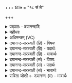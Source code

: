 +++
title = "१८ सं ते"

+++
<details><summary>पदपाठः - दयानन्दादि</summary>

सम्। ते। मनः॑। मन॑सा। सम्। प्रा॒णः। प्रा॒णेन॑। ग॒च्छ॒ता॒म्। रे॒ट्। अ॒सि॒। अ॒ग्निः। त्वा॒। श्री॒णा॒तु॒। आपः॑। त्वा॒। सम्। अ॒रि॒ण॒न्। वातस्य। त्वा॒। ध्राज्यै॑। पू॒ष्णः। रꣳह्यै॑। ऊ॒ष्मणः॑। व्य॒थि॒ष॒त्। प्रयु॑त॒मिति॒ प्रऽयु॑त॒म्। द्वेषः॑। १८।
</details>

<details><summary>महीधरः</summary>

म०. 'सं ते मन इति हृदयमभिघार्य सर्वमिति' (का० ६।८।६) जुहूस्थेन पृषदाज्येन पूर्वं हृदयमभिघार्य तूष्णीं सर्वं पशुमभिघारयेदिति सूत्रार्थः । हृदयदेवत्यम् । हे हृदय, ते तव पशोर्मनः देवानां मनसा सङ्गच्छताम् पृषदाज्येनाभिघारितं सत् । ते तव प्राणोऽपि देवानां प्राणेन सङ्गच्छतां सङ्गतोऽस्तु अभिघारितः । 'रेडसीति वसां गृहीत्वेति' (का० ६। ८ । १२) । मांसपाकभाण्डे स्थितः स्नेहात्मको द्रवविशेषो वसा तां गृह्णीयादिति सूत्रार्थः । वसादेवत्यम् । हे वसे । त्वं रेट् असि । रिषतिर्हिंसार्थः कर्मणि विच् । रिष्टासि हिंसितेवाभासि अल्पत्वात् । पूष्णोऽल्पत्वं श्रुत्योक्तम् । 'रेडसीति लेलयेव हि यूरिति' (३ । ८ । ३ । २०) लेलयाशब्दश्चाल्पवाचकः । अग्निः त्वा त्वां श्रीणातु 'श्री पाके' क्र्यादिः । श्रपयन् भूयसीं करोति । यद्वाग्निराहवनीयस्त्वां श्रीणातु स्वीकरोतु । किंच आपः त्वा त्वां समरिणन् ‘रो बधे गतौ' क्र्यादिः । अत्र | रिणातिर्बिभर्त्यर्थे । समभरन्नपुष्णन् । यद्वा आपः त्वां समरिणन् सम्यक् प्राप्नुवन्तु । तव शोषो मा भूदित्यर्थः । आपो हि पञ्चमानेभ्यः पश्वङ्गेभ्यो यं रसमुत्पादयन्ति सा वसेत्युच्यते । तां त्वां गृह्णामीति शेषः । किमर्थम् । वातस्य ध्राज्यै गत्यै वातस्यान्तरिक्षे गतिर्भवत्विति । तथा पूष्णो रंह्यै आदित्यस्य गत्यै । रंहतिर्गत्यर्थः । आदित्यस्य द्युलोके गतिर्भवत्विति वाय्वादित्ययोरप्रतिहतगमनसिद्ध्यर्थं त्वां गृह्णामीत्यर्थः । किंच ऊष्मणो व्यथिष्यत् । ऊष्मान्तरिक्षं तद्धि ब्रह्मण ऊष्मेव ऊष्माणमन्तरिक्षं वसा व्यथरतु कर्मणि षष्टी । यद्वा व्यत्ययेन प्रथमार्थे षष्ठी । ऊष्मा व्यथिष्यत् व्यथतां । वसां पीत्वा तृष्णाधिक्येन यथा सीदति । वसारूपं हविस्तथाविधं भवत्वित्यर्थः । हि वसा गृह्यते होममन्त्रे अन्तरिक्षस्य हविरसीति लिङ्गात् । इयं वसाऽन्तरिक्षस्य तृप्तिं कृत्वातिरिक्ता भवत्वित्यर्थः । अन्तरिक्षे च तृप्ते तत्प्रभवत्वाद्वायुसूर्ययोरपि स्वकर्मक्षमता भवति तस्मादुच्यते वातस्य ते ध्राज्या इत्यादि । 'व्यथ भयचलनयोः' अस्य 'लिङर्थे लेट्' (पा. ३ । ४ । ७) इति । लेटि 'सिब्बहुलं लेटि' (पा० ३ । ४ । ३४) इति । सिप्प्रत्यये 'इतश्च लोपः परस्मैपदेषु' (पा० ३ । ४ । ९७) इति । तिप इकारलोपे 'लेटोऽडाटौं' (पा० ३ । ४ । ९४) इति अडागमे व्यथिषदिति रूपम् । 'द्विरभिघार्य प्रयुतमिति पार्श्वेन सᳪं᳭सृजत्यसिना वेति' ( का०६। ८ । १२) वसां द्विरभिघार्य पार्श्वेनासिना वाज्यं वसां च मिश्रयेदिति सूत्रार्थः । द्वेषो दौर्भाग्यं प्रयुतं पृथग्भूतं वसायाः सकाशाद्घृतमिश्रणेन ॥ १८ ॥  
एकोनविंशी।
</details>

<details><summary>अधिमन्त्रम् (VC)</summary>

- अग्निर्देवता
- दीर्घतमा ऋषिः
- प्राजापत्या अनुष्टुप्, आर्ची पङ्क्तिः, दैवी पङ्क्तिः
- गान्धारः, पञ्चमः
</details>

<details><summary>दयानन्द-सरस्वती (हि) - विषयः</summary>

अब रण में युद्ध करनेवाला शिष्य कैसा हो, यह अगले मन्त्र में कहा है ॥
</details>

<details><summary>दयानन्द-सरस्वती (हि) - पदार्थः</summary>

पदार्थान्वयभाषाः -  हे युद्धशील शूरवीर ! संग्राम में (ते) तेरा (मनः) मन (मनसा) विद्याबल और (प्राणः) प्राण (प्राणेन) प्राण के साथ (सम्) (गच्छताम्) सङ्गत हो। हे वीर ! तू (रेट्) शत्रुओं को मारनेवाला (असि) है, (त्वा) तुझे (अग्निः) युद्ध से उत्पन्न हुए क्रोध का अग्नि (श्रीणातु) अच्छे पचावे तू (प्रयुतम्) करोड़ों प्रकार के शत्रुओं की सेना को प्राप्त होता है, तुझ को तज्जन्य (ऊष्मणः) गरमी का (द्वेषः) द्वेष मत (व्यथिषत्) अत्यन्त पीड़ायुक्त करे, जिससे (वातस्य) पवन की (ध्राज्यै) गति के तुल्य गति के लिये वा (पूष्णः) पुष्टिकारक सूर्य के (रंह्यै) वेग के तुल्य वेग के लिये अर्थात् यथार्थता से युद्ध करने में प्रवृत्ति होने के लिये (आपः) अच्छे-अच्छे जल (सम्) (अरिणन्) अच्छे प्रकार प्राप्त हों ॥१८॥
</details>

<details><summary>दयानन्द-सरस्वती (हि) - भावार्थः</summary>

भावार्थभाषाः -  मनुष्यों को चाहिये कि अपने बल के बढ़ानेवाले अन्न, जल और शस्त्र-अस्त्र आदि पदार्थों को इकट्ठा करके शत्रुओं को मार कर संग्राम जीतें ॥१८॥
</details>

<details><summary>दयानन्द-सरस्वती (सं) - विषयः</summary>

अथ रणे योद्धा कीदृग्भवेदित्युपदिश्यते ॥
</details>

<details><summary>दयानन्द-सरस्वती (सं) - पदार्थः</summary>

पदार्थान्वयभाषाः -  हे योद्धः संग्रामे ते मनो मनसा प्राणः प्राणेन च सङ्गच्छताम्। हे वीर ! त्वं रेडसि त्वा त्वामग्नि-र्युद्धजन्यक्रोधाग्निः श्रीणातु, त्वं प्रयुतं शत्रुसैन्यं प्राप्य तज्जन्यादूष्मणो द्वेषो मा व्यथिषत्, त्वां वातस्य ध्राज्यै वातस्य गतिभिर्युद्धकर्मणि गत्यै यद्वा पूष्णो रंह्यै सूर्यस्य गतिरिव युद्धभूमिषु गत्यै यथार्थतया युद्धकर्म्मणि प्रवृत्यै आपः समरिणन् ॥१८॥
</details>

<details><summary>दयानन्द-सरस्वती (सं) - भावार्थः</summary>

भावार्थभाषाः -  मनुष्यैः संग्रामे मनः समाधाय स्वबलवर्द्धकान्नपानशस्त्रादिपदार्थान् संपाद्य शत्रून् निहत्य संग्रामो विजेतव्य इति ॥१८॥
</details>

<details><summary>सविता जोशी ← दयानन्दः (म) - भावार्थः</summary>

भावार्थभाषाः -  (शूरवीर) माणसांनी आपली शक्ती वाढविणारे पदार्थ अन्न, जल, शस्त्र, अस्त्र इत्यादी एकत्र करून शत्रूंचे हनन करून युद्ध जिंकावे.
</details>